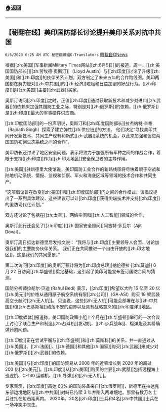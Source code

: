 ###  [:house:返回](README.md)
---


## 【秘翻在线】美印国防部长讨论提升美印关系对抗中共国
`6/6/2023 6:25 AM UTC 秘密翻譯組G-Translators` [轉載自GNews](https://gnews.org/articles/1361183)

根据[[zh:美国]]军事新闻Military Times网站[[zh:6月5日]]的报道，周一，[[zh:美国国防部长]][[zh:劳埃德·奥斯汀]]（Lloyd Austin）与[[zh:印度]]讨论了升级[[zh:美国]]和[[zh:印度]]的伙伴关系计划，双方制定了未来五年的合作路线图。美印两国都在努力应对[[zh:中共国]]的[[zh:经济]]崛起和日益加剧的好战行为。[[zh:印度]]是[[zh:美国]]主要[[zh:武器]]买家。

奥斯汀访问[[zh:印度]]之时，正值[[zh:印度]]通过获取新技术和减少对进口[[zh:武器]]的依赖来加强其国防工业之际，特别是对[[zh:俄罗斯]]的依赖，[[zh:俄罗斯]]是[[zh:印度]]最大的军事硬件供应商。

[[zh:印度国防部]]的一份声明说，奥斯汀和[[zh:印度国防部长]]拉杰纳特·辛格（Rajnath Singh）探索了建立弹性[[zh:供应链]]的方法。 他们决定“寻找美印共同开发新技术、共同生产现有和新式[[zh:武器]]系统的机会，以此来加强和促进两国国防初创生态系统之间的合作”。

美印防长还讨论了地区安全问题，表示将致力于加强所有军种之间的作战合作，着眼于支持[[zh:印度]]作为[[zh:印太地区]]安全保卫者的主导作用。

[[zh:美国]]驻新德里大使馆说，美印国防工业合作的新路线图将尽快着眼于空战和陆地机动系统、情报、监视和侦察、军火和海底区域等领域的技术合作和共同生产。

 “这项倡议旨在改变[[zh:美国]]和[[zh:印度国防部]]门之间的合作模式。该倡议提出了一系列具体建议，这些建议可以让[[zh:印度]]获得尖端技术并支持[[zh:印度]]的国防现代化计划。”

双方还讨论了包括在[[zh:太空]]、网络空间和[[zh:人工智能]]领域的合作。

奥斯汀此行还会见了[[zh:印度]][[zh:国家安全顾问]]阿吉特·多瓦尔（Ajit Doval）。

奥斯汀周日抵达新德里后发推文说： “我将与[[zh:印度]]主要领导人会面，讨论加强我们的主要防务伙伴关系。 我们正在共同推进一个自由开放的[[zh:印太地区]]，这是我们的共同愿景。”

第二次访问[[zh:印度]]的奥斯汀预计将为[[zh:印度总理]]纳伦德拉·[[zh:莫迪]] 6 月 22 日访问[[zh:华盛顿]]奠定基础，这引起了美印可能宣布签订国防合同的猜测。

国防分析师拉胡尔·贝迪 (Rahul Bedi) 表示，[[zh:印度]]希望以大约 15 亿至 20 亿[[zh:美元]]的价格从通用原子航空系统有限[[zh:公司]]（GA-ASI）购买 18 架武装高空长航时[[zh:无人机]]。 贝迪说，这些[[zh:无人机]]可能会部署在与[[zh:中共国]]和[[zh:巴基斯坦]]动荡不安的边界以及具有战略意义的[[zh:印度洋]]地区。

[[zh:印度媒体]]报道称，美印国防政策小组上个月在[[zh:华盛顿]]举行的一次会议上讨论了联合生产和制造[[zh:战斗机]]发动机、[[zh:步兵战车]]、榴弹炮及其精确弹药的问题。

[[zh:印度]]正在尝试平衡与[[zh:华盛顿]]和[[zh:莫斯科]]的关系，并一直通过从[[zh:美国]]、[[zh:法国]]、[[zh:德国]]和其他[[zh:国家]]购买[[zh:武器]]来减少对[[zh:俄罗斯]][[zh:武器]]的依赖。

[[zh:美国]]与[[zh:印度]]的国防贸易从 2008 年的近零增长到 2020 年的超过 200 亿[[zh:美元]]。[[zh:印度]]从[[zh:美国]]购买的主要[[zh:武器]]包括远程海上巡逻机、C-130 运输机、[[zh:导弹]]和[[zh:无人机]]。

专家表示，[[zh:印度]]高达 60% 的国防装备来自[[zh:俄罗斯]]，新德里在拉达克东部边境地区与[[zh:中共国]]对峙已持续 3 年并陷入两难境地。那里有数万名士兵驻扎在射击距离内。  2020年，20名[[zh:印度]]士兵和4名[[zh:中共国]]士兵在一场冲突中丧生。
